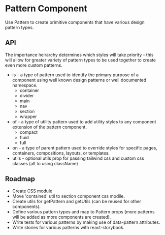 # Pattern Component

Use Pattern to create primitive components that have various design pattern types.

## API

The importance heirarchy determines which styles will take priority - this will allow for greater variety of pattern types to be used together to create even more custom patterns.

- is - a type of pattern used to identify the primary purpose of a component using well known design patterns or well documented namespace.
  - container
  - divider
  - main
  - nav
  - section
  - wrapper
- of - a type of utility pattern used to add utility styles to any component extension of the pattern component.
  - compact
  - fluid
  - full
- on - a type of parent pattern used to override styles for specific pages, containers, compositions, layouts, or templates.
- utils - optional utils prop for passing tailwind css and custom css classes (alt to using className)

## Roadmap

- Create CSS module
- Move 'contained' util to section component css modile.
- Create utils for getPattern and getUtils (can be reused for other components).
- Define various pattern types and map to Pattern props (more patterns will be added as more components are created).
- Write tests for various patterns by making use of data-pattern attributes.
- Write stories for various patterns with react-storybook.
